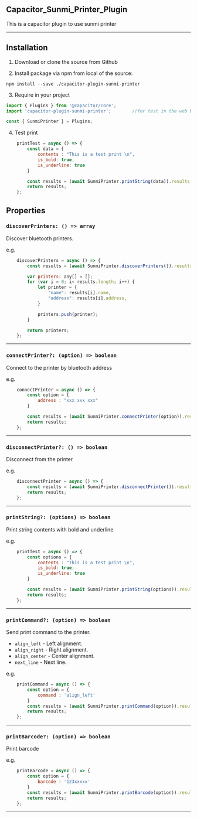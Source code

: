 ## Capacitor_Sunmi_Printer_Plugin
This is a capacitor plugin to use sunmi printer

---

## Installation
1. Download or clone the source from Github

2. Install package via npm from local of the source:

```
npm install --save ./capacitor-plugin-sunmi-printer
```

3. Require in your project

```javascript
import { Plugins } from '@capacitor/core';
import 'capacitor-plugin-sunmi-printer';        //for test in the web browser

const { SunmiPrinter } = Plugins;
```

4. Test print

```javascript
    printTest = async () => {
        const data = {
            contents : "This is a test print \n",
            is_bold: true,
            is_underline: true
        }

        const results = (await SunmiPrinter.printString(data)).results;
        return results;
    };
```

## Properties

### `discoverPrinters: () => array`

Discover bluetooth printers.

e.g.
```javascript
    discoverPrinters = async () => {
        const results = (await SunmiPrinter.discoverPrinters()).results;

        var printers: any[] = [];
        for (var i = 0; i< results.length; i++) {
            let printer = {
                "name": results[i].name,
                "address": results[i].address,
            }

            printers.push(printer);
        }

        return printers;
    };
```

---

### `connectPrinter?: (option) => boolean`

Connect to the printer by bluetooth address

e.g.
```javascript
    connectPrinter = async () => {
        const option = {
            address : "xxx xxx xxx"
        }

        const results = (await SunmiPrinter.connectPrinter(option)).results;
        return results;
    };
```

---

### `disconnectPrinter?: () => boolean`

Disconnect from the printer

e.g.
```javascript
    disconnectPrinter = async () => {
        const results = (await SunmiPrinter.disconnectPrinter()).results;
        return results;
    };
```

---

### `printString?: (options) => boolean`

Print string contents with bold and underline

e.g.
```javascript
    printTest = async () => {
        const options = {
            contents : "This is a test print \n",
            is_bold: true,
            is_underline: true
        }

        const results = (await SunmiPrinter.printString(options)).results;
        return results;
    };
```

---

### `printCommand?: (option) => boolean`

Send print command to the printer.

-   `align_left` - Left alignment.
-   `align_right` - Right alignment.
-   `align_center` - Center alignment.
-   `next_line` - Next line.

e.g.
```javascript
    printCommand = async () => {
        const option = {
            command : 'align_left'
        }
        const results = (await SunmiPrinter.printCommand(option)).results;
        return results;
    };
```

---

### `printBarcode?: (option) => boolean`

Print barcode

e.g.
```javascript
    printBarcode = async () => {
        const option = {
            barcode : '123xxxxx'
        }
        const results = (await SunmiPrinter.printBarcode(option)).results;
        return results;
    };
```

---
